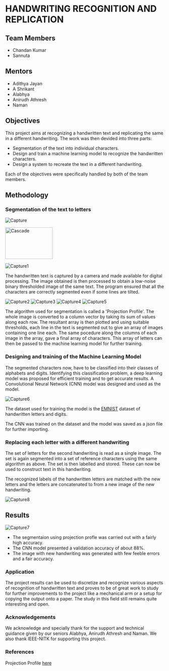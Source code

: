# HANDWRITING RECOGNITION AND REPLICATION
## Team Members

* Chandan Kumar
* Sannuta

## Mentors

* Adithya Jayan
* A Shrikant
* Alabhya
* Anirudh Athresh
* Naman

## Objectives

This project aims at recognizing a handwritten text and replicating the same in a different handwriting. The work was then devided into three parts:
* Segmentation of the text into individual characters.
* Design and train a machine learning model to recognize the handwritten characters.
* Design a system to recreate the text in a different handwriting.

Each of the objectives were specifically handled by both of the team members.

## Methodology

### Segmentation of the text to letters

![Capture](https://user-images.githubusercontent.com/50314485/86254896-210a3780-bbd4-11ea-88b0-04eac9e9dba6.PNG)

<img src="https://user-images.githubusercontent.com/50314485/86254896-210a3780-bbd4-11ea-88b0-04eac9e9dba6.PNG"
	title="Cascade" width="150" height="100" />

![Capture1](https://user-images.githubusercontent.com/50314485/86254915-27001880-bbd4-11ea-9a8a-d00e7007a087.PNG)

The handwritten text is captured by a camera and made available for digital processing. The image obtained is then processed to obtain a 
low-noise binary thresholded image of the same text. The program ensured that all the characters are correctly segmented even if some lines are tilted.

![Capture2](https://user-images.githubusercontent.com/50314485/86254919-2798af00-bbd4-11ea-8457-1f914301257b.PNG)
![Capture3](https://user-images.githubusercontent.com/50314485/86254934-2b2c3600-bbd4-11ea-82bd-2847bdb3d5d1.PNG)
![Capture4](https://user-images.githubusercontent.com/50314485/86254935-2c5d6300-bbd4-11ea-984c-49e02995453d.PNG)
![Capture5](https://user-images.githubusercontent.com/50314485/86254939-2d8e9000-bbd4-11ea-896e-e739cc796d96.PNG)

The algorithm used for segmentation is called a 'Projection  Profile'. The whole image is converted to a column vector by taking its sum of values
along each row. The resultant array is then plotted and using suitable thresholds, each line in the text is segmented out to give an array of images containing one line each.
The same pocedure along the columns of each image in the array, gave a final array of characters. This array of letters can then be passed to the machine learning model for further training.

### Designing and training of the Machine Learning Model

The segmented characters now, have to be classified into their classes of alphabets and digits. Identifying this classification problem, a deep learning model was 
proposed for efficient training and to get accurate results. A Convolutional Neural Network (CNN) model was designed and used as the model.

![Capture6](https://user-images.githubusercontent.com/50314485/86254951-31221700-bbd4-11ea-97fd-00d6946615d8.PNG)

The dataset used for training the model is the [EMNIST](https://www.nist.gov/itl/products-and-services/emnist-dataset)
dataset of handwritten letters and digits. 

The CNN was trained on the dataset and the model was saved as a json file for further importing.

### Replacing each letter with a different handwriting

The set of letters for the second handwriting is read as a single image. The set is again segmented into a set of reference characters
using the same algorithm as above. The set is then labelled and stored. These can now be used to construct text in this handwriting.

The recognized labels of the handwritten letters are matched with the new letters and the letters are concatenated to from a new image
of the new handwriting.

![Capture8](https://user-images.githubusercontent.com/50314485/86254981-38e1bb80-bbd4-11ea-9147-b457c68129fb.PNG)

 
 ## Results
 ![Capture7](https://user-images.githubusercontent.com/50314485/86254967-34b59e00-bbd4-11ea-9e4f-75c20dff9909.PNG)
 
 * The segmentaion using projection profle was carried out with a fairly high accuracy.
 * The CNN model presented a validation accuracy of about 88%.
 * The image with new handwriting was generated with few feeble errors and a fair accuracy.
 
 ### Application
 
 The project results can be used to discretize and recognize various aspects of recognition of handwritten text and proves to be of great work to study
 for further improvements to the project like a mechanical arm or a setup for copying the output onto a paper. The study in this field still remains quite interesting and open.

### Acknowledgements

We acknowledge and specially thank for the support and technical guidance given by our seniors Alabhya, Anirudh Athresh and Naman. We also thank IEEE-NITK for supporting
this project.

### References

Projection Profile [here](https://pdfs.semanticscholar.org/a7e7/7f540e1dfa21287e37c66d9becacb87b38f6.pdf)
